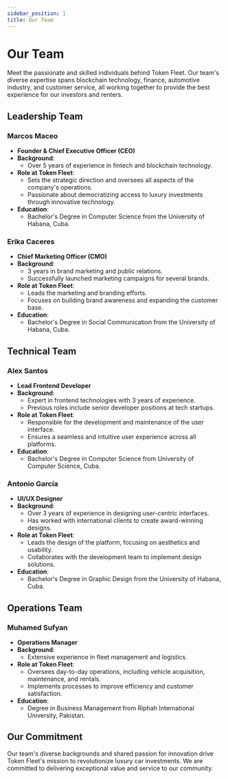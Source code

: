 ```yaml
---
sidebar_position: 1
title: Our Team
---
```


# Our Team

Meet the passionate and skilled individuals behind Token Fleet. Our team's diverse expertise spans blockchain technology, finance, automotive industry, and customer service, all working together to provide the best experience for our investors and renters.

## Leadership Team

### **Marcos Maceo**

- **Founder & Chief Executive Officer (CEO)**
- **Background**:
  - Over 5 years of experience in fintech and blockchain technology.
- **Role at Token Fleet**:
  - Sets the strategic direction and oversees all aspects of the company's operations.
  - Passionate about democratizing access to luxury investments through innovative technology.
- **Education**:
  - Bachelor's Degree in Computer Science from the University of Habana, Cuba.

### **Erika Caceres**

- **Chief Marketing Officer (CMO)**
- **Background**:
  - 3 years in brand marketing and public relations.
  - Successfully launched marketing campaigns for several brands.
- **Role at Token Fleet**:
  - Leads the marketing and branding efforts.
  - Focuses on building brand awareness and expanding the customer base.
- **Education**:
  - Bachelor's Degree in Social Communication from the University of Habana, Cuba.

## Technical Team

### **Alex Santos**

- **Lead Frontend Developer**
- **Background**:
  - Expert in frontend technologies with 3 years of experience.
  - Previous roles include senior developer positions at tech startups.
- **Role at Token Fleet**:
  - Responsible for the development and maintenance of the user interface.
  - Ensures a seamless and intuitive user experience across all platforms.
- **Education**:
  - Bachelor's Degree in Computer Science from University of Computer Science, Cuba.

### **Antonio García**

- **UI/UX Designer**
- **Background**:
  - Over 3 years of experience in designing user-centric interfaces.
  - Has worked with international clients to create award-winning designs.
- **Role at Token Fleet**:
  - Leads the design of the platform, focusing on aesthetics and usability.
  - Collaborates with the development team to implement design solutions.
- **Education**:
  - Bachelor's Degree in Graphic Design from the University of Habana, Cuba.

## Operations Team

### **Muhamed Sufyan**

- **Operations Manager**
- **Background**:
  - Extensive experience in fleet management and logistics.
- **Role at Token Fleet**:
  - Oversees day-to-day operations, including vehicle acquisition, maintenance, and rentals.
  - Implements processes to improve efficiency and customer satisfaction.
- **Education**:
  - Degree in Business Management from Riphah International University, Pakistan.

## Our Commitment

Our team's diverse backgrounds and shared passion for innovation drive Token Fleet's mission to revolutionize luxury car investments. We are committed to delivering exceptional value and service to our community.
